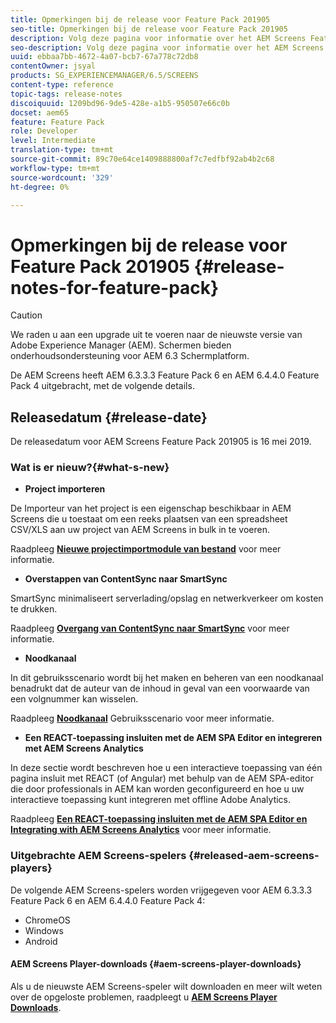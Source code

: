 ```yaml
---
title: Opmerkingen bij de release voor Feature Pack 201905
seo-title: Opmerkingen bij de release voor Feature Pack 201905
description: Volg deze pagina voor informatie over het AEM Screens Feature Pack 201905 dat op 16 mei 2019 is uitgebracht.
seo-description: Volg deze pagina voor informatie over het AEM Screens Feature Pack 201905 dat op 16 mei 2019 is uitgebracht.
uuid: ebbaa7bb-4672-4a07-bcb7-67a778c72db8
contentOwner: jsyal
products: SG_EXPERIENCEMANAGER/6.5/SCREENS
content-type: reference
topic-tags: release-notes
discoiquuid: 1209bd96-9de5-428e-a1b5-950507e66c0b
docset: aem65
feature: Feature Pack
role: Developer
level: Intermediate
translation-type: tm+mt
source-git-commit: 89c70e64ce1409888800af7c7edfbf92ab4b2c68
workflow-type: tm+mt
source-wordcount: '329'
ht-degree: 0%

---
```



# Opmerkingen bij de release voor Feature Pack 201905 {#release-notes-for-feature-pack}

>[!CAUTION]
>
>We raden u aan een upgrade uit te voeren naar de nieuwste versie van Adobe Experience Manager (AEM). Schermen bieden onderhoudsondersteuning voor AEM 6.3 Schermplatform.

De AEM Screens heeft AEM 6.3.3.3 Feature Pack 6 en AEM 6.4.4.0 Feature Pack 4 uitgebracht, met de volgende details.

## Releasedatum {#release-date}

De releasedatum voor AEM Screens Feature Pack 201905 is 16 mei 2019.

### Wat is er nieuw?{#what-s-new}

* **Project importeren**

De Importeur van het project is een eigenschap beschikbaar in AEM Screens die u toestaat om een reeks plaatsen van een spreadsheet CSV/XLS aan uw project van AEM Screens in bulk in te voeren.

Raadpleeg **[Nieuwe projectimportmodule van bestand](project-importer.md)** voor meer informatie.

* **Overstappen van ContentSync naar SmartSync**

SmartSync minimaliseert serverlading/opslag en netwerkverkeer om kosten te drukken.

Raadpleeg **[Overgang van ContentSync naar SmartSync](smartsync.md)** voor meer informatie.

* **Noodkanaal**

In dit gebruiksscenario wordt bij het maken en beheren van een noodkanaal benadrukt dat de auteur van de inhoud in geval van een voorwaarde van een volgnummer kan wisselen.

Raadpleeg **[Noodkanaal](emergency-channel.md)** Gebruiksscenario voor meer informatie.

* **Een REACT-toepassing insluiten met de AEM SPA Editor en integreren met AEM Screens Analytics**

In deze sectie wordt beschreven hoe u een interactieve toepassing van één pagina insluit met REACT (of Angular) met behulp van de AEM SPA-editor die door professionals in AEM kan worden geconfigureerd en hoe u uw interactieve toepassing kunt integreren met offline Adobe Analytics.

Raadpleeg **[Een REACT-toepassing insluiten met de AEM SPA Editor en Integrating with AEM Screens Analytics](embedding-react-app.md)** voor meer informatie.

### Uitgebrachte AEM Screens-spelers {#released-aem-screens-players}

De volgende AEM Screens-spelers worden vrijgegeven voor AEM 6.3.3.3 Feature Pack 6 en AEM 6.4.4.0 Feature Pack 4:

* ChromeOS
* Windows
* Android

#### AEM Screens Player-downloads {#aem-screens-player-downloads}

Als u de nieuwste AEM Screens-speler wilt downloaden en meer wilt weten over de opgeloste problemen, raadpleegt u **[AEM Screens Player Downloads](https://download.macromedia.com/screens/)**.
